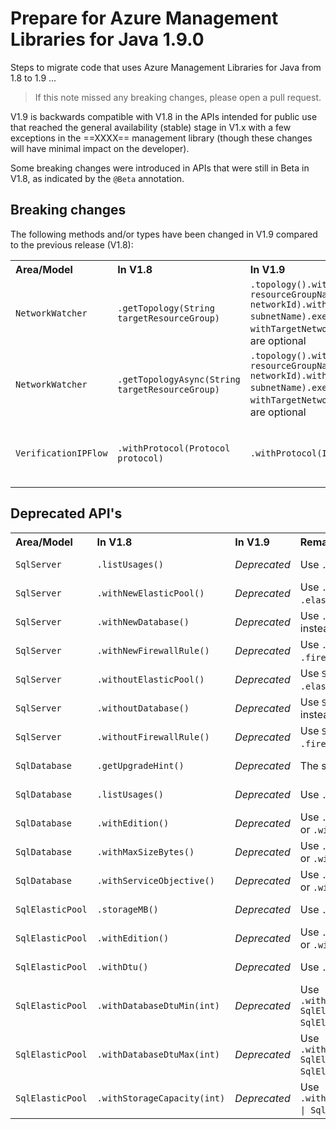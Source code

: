 # Prepare for Azure Management Libraries for Java 1.9.0 #

Steps to migrate code that uses Azure Management Libraries for Java from 1.8 to 1.9 ...

> If this note missed any breaking changes, please open a pull request.


V1.9 is backwards compatible with V1.8 in the APIs intended for public use that reached the general availability (stable) stage in V1.x with a few exceptions in the ==XXXX== management library (though these changes will have minimal impact on the developer). 

Some breaking changes were introduced in APIs that were still in Beta in V1.8, as indicated by the `@Beta` annotation.


## Breaking changes

The following methods and/or types have been changed in V1.9 compared to the previous release (V1.8):

<table>
  <tr>
    <th align=left>Area/Model</th>
    <th align=left>In V1.8</th>
    <th align=left>In V1.9</th>
    <th align=left>Remarks</th>
    <th align=left>Ref</th>
  </tr>
  <tr>
    <td><code>NetworkWatcher</code></td>
    <td><code>.getTopology(String targetResourceGroup)</code></td>
    <td><code>.topology().withTargetResourceGroup(String resourceGroupName).withTargetNetwork(String networkId).withTargetSubnet(String subnetName).execute()</code> where <code>withTargetNetwork()</code> and <code>withTargetSubnet()</code> are optional</td>
    <td></td>
    <td><a href="https://github.com/Azure/azure-libraries-for-java/pull/394">PR #394 </a></td>
  </tr>
  <tr>
    <td><code>NetworkWatcher</code></td>
    <td><code>.getTopologyAsync(String targetResourceGroup)</code></td>
    <td><code>.topology().withTargetResourceGroup(String resourceGroupName).withTargetNetwork(String networkId).withTargetSubnet(String subnetName).executeAsync()</code> where <code>withTargetNetwork()</code> and <code>withTargetSubnet()</code> are optional</td>
    <td></td>
    <td><a href="https://github.com/Azure/azure-libraries-for-java/pull/394">PR #394 </a></td>
  </tr>
  <tr>
    <td><code>VerificationIPFlow</code></td>
    <td><code>.withProtocol(Protocol protocol)</code></td>
    <td><code>.withProtocol(IpFlowProtocol)</code></td>
    <td>Updated to the latest swagger specs</td>
    <td><a href="https://github.com/Azure/azure-libraries-for-java/pull/394">PR #394 </a></td>
  </tr>      
</table>


## Deprecated API's ##

<table>
  <tr>
    <th align=left>Area/Model</th>
    <th align=left>In V1.8</th>
    <th align=left>In V1.9</th>
    <th align=left>Remarks</th>
    <th align=left>Ref</th>
  </tr>
  <tr>
    <td><code>SqlServer</code></td>
    <td><code>.listUsages()</code></td>
    <td><i>Deprecated</i></td>
    <td>Use <code>.listUsageMetrics()</code> instead</td>
    <td><a href="https://github.com/Azure/azure-libraries-for-java/pull/196">PR #196 </a></td>
  </tr>
  <tr>
    <td><code>SqlServer</code></td>
    <td><code>.withNewElasticPool()</code></td>
    <td><i>Deprecated</i></td>
    <td>Use <code>.defineElasticPool()</code> or <code>.elasticPools().define()</code> instead</td>
    <td><a href="https://github.com/Azure/azure-libraries-for-java/pull/196">PR #196 </a></td>
  </tr>
  <tr>
    <td><code>SqlServer</code></td>
    <td><code>.withNewDatabase()</code></td>
    <td><i>Deprecated</i></td>
    <td>Use <code>.defineDatabase()</code> or <code>.databases().define()</code> instead</td>
    <td><a href="https://github.com/Azure/azure-libraries-for-java/pull/196">PR #196 </a></td>
  </tr>
  <tr>
    <td><code>SqlServer</code></td>
    <td><code>.withNewFirewallRule()</code></td>
    <td><i>Deprecated</i></td>
    <td>Use <code>.defineFirewallRule()</code> or <code>.firewallRules().define()</code> instead</td>
    <td><a href="https://github.com/Azure/azure-libraries-for-java/pull/196">PR #196 </a></td>
  </tr>
  <tr>
    <td><code>SqlServer</code></td>
    <td><code>.withoutElasticPool()</code></td>
    <td><i>Deprecated</i></td>
    <td>Use <code>SqlElasticPool.delete()</code> or <code>.elasticPools().delete()</code> instead</td>
    <td><a href="https://github.com/Azure/azure-libraries-for-java/pull/196">PR #196 </a></td>
  </tr>
  <tr>
    <td><code>SqlServer</code></td>
    <td><code>.withoutDatabase()</code></td>
    <td><i>Deprecated</i></td>
    <td>Use <code>SqlDatabase.delete()</code> or <code>.databases().delete()</code> instead</td>
    <td><a href="https://github.com/Azure/azure-libraries-for-java/pull/196">PR #196 </a></td>
  </tr>
  <tr>
    <td><code>SqlServer</code></td>
    <td><code>.withoutFirewallRule()</code></td>
    <td><i>Deprecated</i></td>
    <td>Use <code>SqlFirewallRule.delete()</code> or <code>.firewallRules().delete()</code> instead</td>
    <td><a href="https://github.com/Azure/azure-libraries-for-java/pull/196">PR #196 </a></td>
  </tr>

  <tr>
    <td><code>SqlDatabase</code></td>
    <td><code>.getUpgradeHint()</code></td>
    <td><i>Deprecated</i></td>
    <td>The service has discontinued this API (it returns null)</td>
    <td><a href="https://github.com/Azure/azure-libraries-for-java/pull/196">PR #196 </a></td>
  </tr>
  <tr>
    <td><code>SqlDatabase</code></td>
    <td><code>.listUsages()</code></td>
    <td><i>Deprecated</i></td>
    <td>Use <code>.listMetrics()</code> instead</td>
    <td><a href="https://github.com/Azure/azure-libraries-for-java/pull/196">PR #196 </a></td>
  </tr>
  <tr>
    <td><code>SqlDatabase</code></td>
    <td><code>.withEdition()</code></td>
    <td><i>Deprecated</i></td>
    <td>Use <code>.withBasicEdition()</code> or <code>.withStandardEdition()</code> or <code>.withPremiumEdition()</code> instead</td>
    <td><a href="https://github.com/Azure/azure-libraries-for-java/pull/196">PR #196 </a></td>
  </tr>
  <tr>
    <td><code>SqlDatabase</code></td>
    <td><code>.withMaxSizeBytes()</code></td>
    <td><i>Deprecated</i></td>
    <td>Use <code>.withBasicEdition()</code> or <code>.withStandardEdition()</code> or <code>.withPremiumEdition()</code> instead</td>
    <td><a href="https://github.com/Azure/azure-libraries-for-java/pull/196">PR #196 </a></td>
  </tr>
  <tr>
    <td><code>SqlDatabase</code></td>
    <td><code>.withServiceObjective()</code></td>
    <td><i>Deprecated</i></td>
    <td>Use <code>.withBasicEdition()</code> or <code>.withStandardEdition()</code> or <code>.withPremiumEdition()</code> instead</td>
    <td><a href="https://github.com/Azure/azure-libraries-for-java/pull/196">PR #196 </a></td>
  </tr>
  <tr>
    <td><code>SqlElasticPool</code></td>
    <td><code>.storageMB()</code></td>
    <td><i>Deprecated</i></td>
    <td>Use <code>.storageCapacityInMB()</code> instead</td>
    <td><a href="https://github.com/Azure/azure-libraries-for-java/pull/196">PR #196 </a></td>
  </tr>
  <tr>
    <td><code>SqlElasticPool</code></td>
    <td><code>.withEdition()</code></td>
    <td><i>Deprecated</i></td>
    <td>Use <code>.withBasicEdition()</code> or <code>.withStandardEdition()</code> or <code>.withPremiumEdition()</code> instead</td>
    <td><a href="https://github.com/Azure/azure-libraries-for-java/pull/196">PR #196 </a></td>
  </tr>
  <tr>
    <td><code>SqlElasticPool</code></td>
    <td><code>.withDtu()</code></td>
    <td><i>Deprecated</i></td>
    <td>Use <code>.withReservedDtu()</code> instead</td>
    <td><a href="https://github.com/Azure/azure-libraries-for-java/pull/196">PR #196 </a></td>
  </tr>
  <tr>
    <td><code>SqlElasticPool</code></td>
    <td><code>.withDatabaseDtuMin(int)</code></td>
    <td><i>Deprecated</i></td>
    <td>Use <code>.withDatabaseDtuMin(SqlElasticPoolBasicMinEDTUs | SqlElasticPoolStandardMinEDTUs | SqlElasticPoolPremiumMinEDTUs)</code> instead</td>
    <td><a href="https://github.com/Azure/azure-libraries-for-java/pull/196">PR #196 </a></td>
  </tr>
  <tr>
    <td><code>SqlElasticPool</code></td>
    <td><code>.withDatabaseDtuMax(int)</code></td>
    <td><i>Deprecated</i></td>
    <td>Use <code>.withDatabaseDtuMax(SqlElasticPoolBasicMaxEDTUs | SqlElasticPoolStandardMaxEDTUs | SqlElasticPoolPremiumMaxEDTUs)</code> instead</td>
    <td><a href="https://github.com/Azure/azure-libraries-for-java/pull/196">PR #196 </a></td>
  </tr>
  <tr>
    <td><code>SqlElasticPool</code></td>
    <td><code>.withStorageCapacity(int)</code></td>
    <td><i>Deprecated</i></td>
    <td>Use <code>.withStorageCapacity(SqlElasticPoolStandardStorage | SqlElasticPoolPremiumSorage)</code> instead</td>
    <td><a href="https://github.com/Azure/azure-libraries-for-java/pull/196">PR #196 </a></td>
  </tr>
  
</table>

